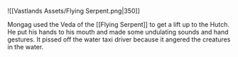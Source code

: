 ![[Vastlands Assets/Flying Serpent.png|350]]

Mongag used the Veda of the [[Flying Serpent]] to get a lift up to the Hutch. He put his hands to his mouth and made some undulating sounds and hand gestures. It pissed off the water taxi driver because it angered the creatures in the water.
